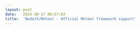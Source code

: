 ```yaml
---
layout:	post
date:	2014-10-17 00:57:03
title:	'NodeJS/Meteor - Official Meteor framework support'
---
```


